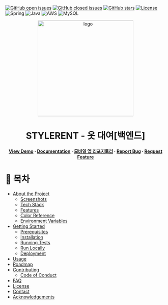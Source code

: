 [![GitHub open issues](https://img.shields.io/github/issues-raw/StyleRent/BackEnd-SpringBoot)](https://github.com/StyleRent/BackEnd-SpringBoot/issues)
[![GitHub closed issues](https://img.shields.io/github/issues-closed-raw/StyleRent/BackEnd-SpringBoot)](https://github.com/StyleRent/BackEnd-SpringBoot/issues)
[![GitHub stars](https://img.shields.io/github/stars/StyleRent/BackEnd-SpringBoot)](https://github.com/Alisherka7/AttendanceServer/stargazers)
[![License](https://img.shields.io/github/license/StyleRent/BackEnd-SpringBoot)](./LICENSE)
<br>
![Spring](https://img.shields.io/badge/spring-%236DB33F.svg?style=for-the-badge&logo=spring&logoColor=white)
![Java](https://img.shields.io/badge/java-%23ED8B00.svg?style=for-the-badge&logo=java&logoColor=white)
![AWS](https://img.shields.io/badge/AWS-%23FF9900.svg?style=for-the-badge&logo=amazon-aws&logoColor=white)
![MySQL](https://img.shields.io/badge/mysql-%2300f.svg?style=for-the-badge&logo=mysql&logoColor=white)
<div align="center">
  <img src="https://user-images.githubusercontent.com/38793933/227194248-7c9a5eba-880e-47cc-a3ba-62d141f6b3e6.png" alt="logo" width="300px"/>
  
  <h1>STYLERENT - 옷 대여[백엔드]</h1>
  

<h4>
    <a href="https://github.com/StyleRent/BackEnd-SpringBoot">View Demo</a>
  <span> · </span>
    <a href="https://github.com/Alisherka7/QuizThis_RestfulAPI_SpringBoot/blob/main/README.md">Documentation</a>
  <span> · </span>
   <a href="https://github.com/StyleRent/FrontEnd-Android">모바일 앱 리포지토리</a>
  <span> · </span>
    <a href="https://github.com/StyleRent/BackEnd-SpringBoot/issues">Report Bug</a>
  <span> · </span>
    <a href="https://github.com/StyleRent/BackEnd-SpringBoot/issues">Request Feature</a>
  </h4>
</div>

<!-- 목차 -->
# :notebook_with_decorative_cover: 목차

- [About the Project](#star2-about-the-project)
  * [Screenshots](#camera-screenshots)
  * [Tech Stack](#space_invader-tech-stack)
  * [Features](#dart-features)
  * [Color Reference](#art-color-reference)
  * [Environment Variables](#key-environment-variables)
- [Getting Started](#toolbox-getting-started)
  * [Prerequisites](#bangbang-prerequisites)
  * [Installation](#gear-installation)
  * [Running Tests](#test_tube-running-tests)
  * [Run Locally](#running-run-locally)
  * [Deployment](#triangular_flag_on_post-deployment)
- [Usage](#eyes-usage)
- [Roadmap](#compass-roadmap)
- [Contributing](#wave-contributing)
  * [Code of Conduct](#scroll-code-of-conduct)
- [FAQ](#grey_question-faq)
- [License](#warning-license)
- [Contact](#handshake-contact)
- [Acknowledgements](#gem-acknowledgements)

